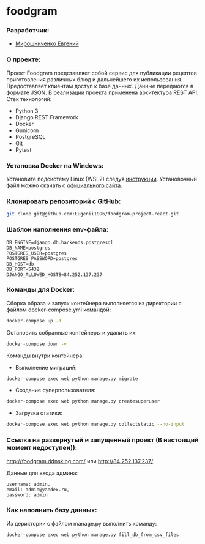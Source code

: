 # foodgram

### Разработчик:

 - [Мирошниченко Евгений](https://github.com/Eugenii1996)

### О проекте:

Проект Foodgram представляет собой сервис для публикации рецептов приготовления различных блюд и дальнейшего их использования.
Предоставляет клиентам доступ к базе данных.
Данные передаются в формате JSON.
В реализации проекта применена архитектура REST API.
Стек технологий:
 - Python 3
 - Django REST Framework
 - Docker
 - Gunicorn
 - PostgreSQL
 - Git
 - Pytest

### Установка Docker на Windows:

Установите подсистему Linux (WSL2) следуя [инструкции](https://docs.microsoft.com/ru-ru/windows/wsl/install).
Установочный файл можно скачать с [официального сайта](https://www.docker.com/products/docker-desktop/).

### Клонировать репозиторий c GitHub:

```bash
git clone git@github.com:Eugenii1996/foodgram-project-react.git
```

### Шаблон наполнения env-файла:

```
DB_ENGINE=django.db.backends.postgresql
DB_NAME=postgres
POSTGRES_USER=postgres
POSTGRES_PASSWORD=postgres
DB_HOST=db
DB_PORT=5432
DJANGO_ALLOWED_HOSTS=84.252.137.237
```

### Команды для Docker:

Сборка образа и запуск контейнера выполняется из директории с файлом docker-compose.yml командой:

```bash
docker-compose up -d
```

Остановить собранные контейнеры и удалить их:

```bash
docker-compose down -v
```

Команды внутри контейнера:

  - Выполнение миграций:

```bash
docker-compose exec web python manage.py migrate
```

  - Создание суперпользователя:

```bash
docker-compose exec web python manage.py createsuperuser
```

  - Загрузка статики:

```bash
docker-compose exec web python manage.py collectstatic --no-input 
```

### Ссылка на развернутый и запущенный проект (В настоящий момент недоступен)):

http://foodgram.ddnsking.com/ или http://84.252.137.237/

Данные для входа админа:

```
username: admin,
email: admin@yandex.ru,
password: admin
```

### Как наполнить базу данных:

Из дериктории с файлом manage.py выполнить команду:

```bash
docker-compose exec web python manage.py fill_db_from_csv_files
```
